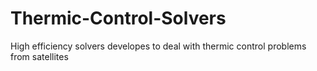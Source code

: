 # Thermic-Control-Solvers
High efficiency solvers developes to deal with thermic control problems from satellites
